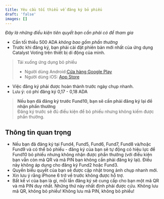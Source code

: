 ```yaml
---
title: Yêu cầu tối thiểu về đăng ký bỏ phiếu
draft: 'false'
images: []
---
```


*Đây là những điều kiện tiên quyết bạn cần phải có để tham gia*

- Cần tối thiểu 500 ADA *không bao gồm phần thưởng*
- Trước khi đăng ký, bạn phải cài đặt phiên bản mới nhất của ứng dụng Catalyst Voting trên thiết bị di động của mình.

> Tải xuống ứng dụng bỏ phiếu
>
> - Người dùng Android:[Cửa hàng Google Play](https://play.google.com/store/apps/details?id=io.iohk.vitvoting&pli=1)
> - Người dùng iOS: [App Store](https://apps.apple.com/fr/app/catalyst-voting/id1517473397?l=en)

- Việc đăng ký phải được hoàn thành trước ngày chụp nhanh.
- Lưu ý: có phí đăng ký 0,17 - 0,18 ADA

> **Nếu bạn đã đăng ký trước Fund10, bạn sẽ cần phải đăng ký lại để nhận phần thưởng**<br> Đăng ký trước sẽ đủ điều kiện để bỏ phiếu nhưng không kiếm được phần thưởng.

## Thông tin quan trọng

- Nếu bạn đã đăng ký tại Fund4, Fund5, Fund6, Fund7, Fund8 và/hoặc Fund9 và có thể bỏ phiếu - đăng ký của bạn sẽ tự động có hiệu lực để Fund10 bỏ phiếu nhưng không nhận được phần thưởng (với điều kiện bạn vẫn còn mã QR và mã PIN bạn không cần phải đăng ký lại). Điều này không áp dụng cho đăng ký Fund2 hoặc Fund3.
- Quyền biểu quyết của bạn sẽ được cập nhật trong ảnh chụp nhanh mới.
- Xin lưu ý rằng iPhone 6 trở về trước không được hỗ trợ.
- Bất kể ví của bạn là gì, mỗi lần đăng ký sẽ cung cấp cho bạn một mã QR và mã PIN duy nhất. Những thứ này nhất định phải được cứu. Không lưu mã QR, không bỏ phiếu! Không lưu mã PIN, không bỏ phiếu!
